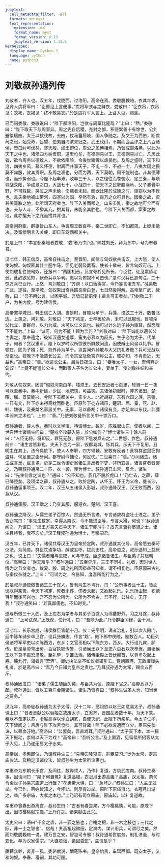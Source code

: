 ```yaml
---
jupytext:
  cell_metadata_filter: -all
  formats: md:myst
  text_representation:
    extension: .md
    format_name: myst
    format_version: 0.13
    jupytext_version: 1.11.5
kernelspec:
  display_name: Python 3
  language: python
  name: python3
---
```

# 刘敬叔孙通列传

刘敬者，齐人也。汉五年，戍陇西，过洛阳，高帝在焉。娄敬脱輓辂，衣其羊裘，见齐人虞将军曰：“臣原见上言便事。”虞将军欲与之鲜衣，娄敬曰：“臣衣帛，衣帛见；衣褐，衣褐见：终不敢易衣。”於是虞将军入言上。上召入见，赐食。

已而问娄敬，娄敬说曰：“陛下都洛阳，岂欲与周室比隆哉？”上曰：“然。”娄敬曰：“陛下取天下与周室异。周之先自后稷，尧封之邰，积德累善十有馀世。公刘避桀居豳。太王以狄伐故，去豳，杖马箠居岐，国人争随之。及文王为西伯，断虞芮之讼，始受命，吕望、伯夷自海滨来归之。武王伐纣，不期而会孟津之上八百诸侯，皆曰纣可伐矣，遂灭殷。成王即位，周公之属傅相焉，乃营成周洛邑，以此为天下之中也，诸侯四方纳贡职，道里均矣，有德则易以王，无德则易以亡。凡居此者，欲令周务以德致人，不欲依阻险，令後世骄奢以虐民也。及周之盛时，天下和洽，四夷乡风，慕义怀德，附离而并事天子，不屯一卒，不战一士，八夷大国之民莫不宾服，效其贡职。及周之衰也，分而为两，天下莫朝，周不能制也。非其德薄也，而形势弱也。今陛下起丰沛，收卒三千人，以之径往而卷蜀汉，定三秦，与项羽战荥阳，争成皋之口，大战七十，小战四十，使天下之民肝脑涂地，父子暴骨中野，不可胜数，哭泣之声未绝，伤痍者未起，而欲比隆於成康之时，臣窃以为不侔也。且夫秦地被山带河，四塞以为固，卒然有急，百万之众可具也。因秦之故，资甚美膏腴之地，此所谓天府者也。陛下入关而都之，山东虽乱，秦之故地可全而有也。夫与人斗，不搤其亢，拊其背，未能全其胜也。今陛下入关而都，案秦之故地，此亦搤天下之亢而拊其背也。”

高帝问群臣，群臣皆山东人，争言周王数百年，秦二世即亡，不如都周。上疑未能决。及留侯明言入关便，即日车驾西都关中。

於是上曰：“本言都秦地者娄敬，‘娄’者乃‘刘’也。”赐姓刘氏，拜为郎中，号为奉春君。

汉七年，韩王信反，高帝自往击之。至晋阳，闻信与匈奴欲共击汉，上大怒，使人使匈奴。匈奴匿其壮士肥牛马，但见老弱及羸畜。使者十辈来，皆言匈奴可击。上使刘敬复往使匈奴，还报曰：“两国相击，此宜夸矜见所长。今臣往，徒见羸瘠老弱，此必欲见短，伏奇兵以争利。愚以为匈奴不可击也。”是时汉兵已逾句注，二十馀万兵已业行。上怒，骂刘敬曰：“齐虏！以口舌得官，今乃妄言沮吾军。”械系敬广武。遂往，至平城，匈奴果出奇兵围高帝白登，七日然後得解。高帝至广武，赦敬，曰：“吾不用公言，以困平城。吾皆已斩前使十辈言可击者矣。”乃封敬二千户，为关内侯，号为建信侯。

高帝罢平城归，韩王信亡入胡。当是时，冒顿为单于，兵彊，控弦三十万，数苦北边。上患之，问刘敬。刘敬曰：“天下初定，士卒罢於兵，未可以武服也。冒顿杀父代立，妻群母，以力为威，未可以仁义说也。独可以计久远子孙为臣耳，然恐陛下不能为。”上曰：“诚可，何为不能！顾为柰何？”刘敬对曰：“陛下诚能以適长公主妻之，厚奉遗之，彼知汉適女送厚，蛮夷必慕以为阏氏，生子必为太子。代单于。何者？贪汉重币。陛下以岁时汉所馀彼所鲜数问遗，因使辩士风谕以礼节。冒顿在，固为子婿；死，则外孙为单于。岂尝闻外孙敢与大父抗礼者哉？兵可无战以渐臣也。若陛下不能遣长公主，而令宗室及後宫诈称公主，彼亦知，不肯贵近，无益也。”高帝曰：“善。”欲遣长公主。吕后日夜泣，曰：“妾唯太子、一女，柰何弃之匈奴！”上竟不能遣长公主，而取家人子名为长公主，妻单于。使刘敬往结和亲约。

刘敬从匈奴来，因言“匈奴河南白羊、楼烦王，去长安近者七百里，轻骑一日一夜可以至秦中。秦中新破，少民，地肥饶，可益实。夫诸侯初起时，非齐诸田，楚昭、屈、景莫能兴。今陛下虽都关中，实少人。北近胡寇，东有六国之族，宗彊，一日有变，陛下亦未得高枕而卧也。臣原陛下徙齐诸田，楚昭、屈、景，燕、赵、韩、魏後，及豪桀名家居关中。无事，可以备胡；诸侯有变，亦足率以东伐。此彊本弱末之术也”。上曰：“善。”乃使刘敬徙所言关中十馀万口。

叔孙通者，薛人也。秦时以文学徵，待诏博士。数岁，陈胜起山东，使者以闻，二世召博士诸儒生问曰：“楚戍卒攻蕲入陈，於公如何？”博士诸生三十馀人前曰：“人臣无将，将即反，罪死无赦。原陛下急发兵击之。”二世怒，作色。叔孙通前曰：“诸生言皆非也。夫天下合为一家，毁郡县城，铄其兵，示天下不复用。且明主在其上，法令具於下，使人人奉职，四方辐輳，安敢有反者！此特群盗鼠窃狗盗耳，何足置之齿牙间。郡守尉今捕论，何足忧。”二世喜曰：“善。”尽问诸生，诸生或言反，或言盗。於是二世令御史案诸生言反者下吏，非所宜言。诸言盗者皆罢之。乃赐叔孙通帛二十匹，衣一袭，拜为博士。叔孙通已出宫，反舍，诸生曰：“先生何言之谀也？”通曰：“公不知也，我几不脱於虎口！”乃亡去，之薛，薛已降楚矣。及项梁之薛，叔孙通从之。败於定陶，从怀王。怀王为义帝，徙长沙，叔孙通留事项王。汉二年，汉王从五诸侯入彭城，叔孙通降汉王。汉王败而西，因竟从汉。

叔孙通儒服，汉王憎之；乃变其服，服短衣，楚制，汉王喜。

叔孙通之降汉，从儒生弟子百馀人，然通无所言进，专言诸故群盗壮士进之。弟子皆窃骂曰：“事先生数岁，幸得从降汉，今不能进臣等，专言大猾，何也？”叔孙通闻之，乃谓曰：“汉王方蒙矢石争天下，诸生宁能斗乎？故先言斩将搴旗之士。诸生且待我，我不忘矣。”汉王拜叔孙通为博士，号稷嗣君。

汉五年，已并天下，诸侯共尊汉王为皇帝於定陶，叔孙通就其仪号。高帝悉去秦苛仪法，为简易。群臣饮酒争功，醉或妄呼，拔剑击柱，高帝患之。叔孙通知上益厌之也，说上曰：“夫儒者难与进取，可与守成。臣原徵鲁诸生，与臣弟子共起朝仪。”高帝曰：“得无难乎？”叔孙通曰：“五帝异乐，三王不同礼。礼者，因时世人情为之节文者也。故夏、殷、周之礼所因损益可知者，谓不相复也。臣原颇采古礼与秦仪杂就之。”上曰：“可试为之，令易知，度吾所能行为之。”

於是叔孙通使徵鲁诸生三十馀人。鲁有两生不肯行，曰：“公所事者且十主，皆面谀以得亲贵。今天下初定，死者未葬，伤者未起，又欲起礼乐。礼乐所由起，积德百年而後可兴也。吾不忍为公所为。公所为不合古，吾不行。公往矣，无汙我！”叔孙通笑曰：“若真鄙儒也，不知时变。”

遂与所徵三十人西，及上左右为学者与其弟子百馀人为绵蕞野外。习之月馀，叔孙通曰：“上可试观。”上既观，使行礼，曰：“吾能为此。”乃令群臣习肄，会十月。

汉七年，长乐宫成，诸侯群臣皆朝十月。仪：先平明，谒者治礼，引以次入殿门，廷中陈车骑步卒卫宫，设兵张旗志。传言“趋”。殿下郎中侠陛，陛数百人。功臣列侯诸将军军吏以次陈西方，东乡；文官丞相以下陈东方，西乡。大行设九宾，胪传。於是皇帝辇出房，百官执职传警，引诸侯王以下至吏六百石以次奉贺。自诸侯王以下莫不振恐肃敬。至礼毕，复置法酒。诸侍坐殿上皆伏抑首，以尊卑次起上寿。觞九行，谒者言“罢酒”。御史执法举不如仪者辄引去。竟朝置酒，无敢讙譁失礼者。於是高帝曰：“吾乃今日知为皇帝之贵也。”乃拜叔孙通为太常，赐金五百斤。

叔孙通因进曰：“诸弟子儒生随臣久矣，与臣共为仪，原陛下官之。”高帝悉以为郎。叔孙通出，皆以五百斤金赐诸生。诸生乃皆喜曰：“叔孙生诚圣人也，知当世之要务。”

汉九年，高帝徙叔孙通为太子太傅。汉十二年，高祖欲以赵王如意易太子，叔孙通谏上曰：“昔者晋献公以骊姬之故废太子，立奚齐，晋国乱者数十年，为天下笑。秦以不蚤定扶苏，令赵高得以诈立胡亥，自使灭祀，此陛下所亲见。今太子仁孝，天下皆闻之；吕后与陛下攻苦食啖，其可背哉！陛下必欲废適而立少，臣原先伏诛，以颈血汙地。”高帝曰：“公罢矣，吾直戏耳。”叔孙通曰：“太子天下本，本一摇天下振动，柰何以天下为戏！”高帝曰：“吾听公言。”及上置酒，见留侯所招客从太子入见，上乃遂无易太子志矣。

高帝崩，孝惠即位，乃谓叔孙生曰：“先帝园陵寝庙，群臣莫习。”徙为太常，定宗庙仪法。及稍定汉诸仪法，皆叔孙生为太常所论箸也。

孝惠帝为东朝长乐宫，及间往，数跸烦人，乃作衤复道，方筑武库南。叔孙生奏事，因请间曰：“陛下何自筑衤复道高寝，衣冠月出游高庙？高庙，汉太祖，柰何令後世子孙乘宗庙道上行哉？”孝惠帝大惧，曰：“急坏之。”叔孙生曰：“人主无过举。今已作，百姓皆知之，今坏此，则示有过举。原陛下原庙渭北，衣冠月出游之，益广多宗庙，大孝之本也。”上乃诏有司立原庙。原庙起，以衤复道故。

孝惠帝曾春出游离宫，叔孙生曰：“古者有春尝果，方今樱桃孰，可献，原陛下出，因取樱桃献宗庙。”上乃许之。诸果献由此兴。

太史公曰：语曰“千金之裘，非一狐之腋也；台榭之榱，非一木之枝也；三代之际，非一士之智也”。信哉！夫高祖起微细，定海内，谋计用兵，可谓尽之矣。然而刘敬脱輓辂一说，建万世之安，智岂可专邪！叔孙通希世度务，制礼进退，与时变化，卒为汉家儒宗。“大直若诎，道固委蛇”，盖谓是乎？

厦藉众幹，裘非一狐。委辂献说，釂蕝陈书。皇帝始贵，车驾西都。既安太子，又和匈奴。奉春、稷嗣，其功可图。
